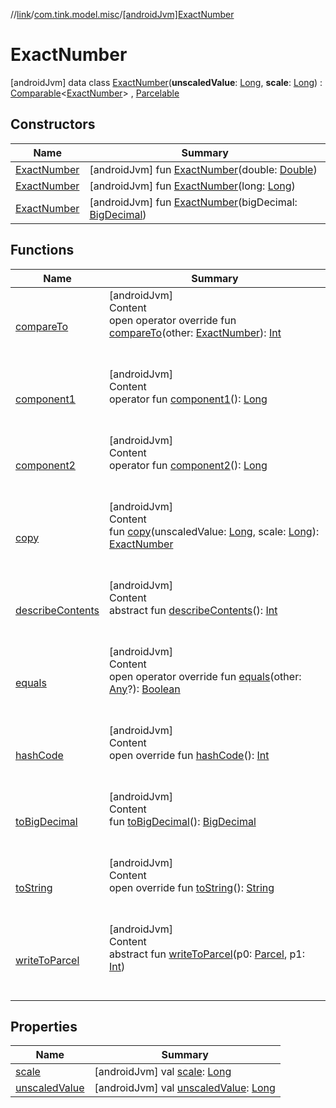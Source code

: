 //[link](../../index.md)/[com.tink.model.misc](../index.md)/[[androidJvm]ExactNumber](index.md)



# ExactNumber  
 [androidJvm] data class [ExactNumber](index.md)(**unscaledValue**: [Long](https://kotlinlang.org/api/latest/jvm/stdlib/kotlin/-long/index.html), **scale**: [Long](https://kotlinlang.org/api/latest/jvm/stdlib/kotlin/-long/index.html)) : [Comparable](https://kotlinlang.org/api/latest/jvm/stdlib/kotlin/-comparable/index.html)<[ExactNumber](index.md)> , [Parcelable](https://developer.android.com/reference/kotlin/android/os/Parcelable.html)   


## Constructors  
  
|  Name|  Summary| 
|---|---|
| <a name="com.tink.model.misc/ExactNumber/ExactNumber/#kotlin.Double/PointingToDeclaration/"></a>[ExactNumber](-exact-number.md)| <a name="com.tink.model.misc/ExactNumber/ExactNumber/#kotlin.Double/PointingToDeclaration/"></a> [androidJvm] fun [ExactNumber](-exact-number.md)(double: [Double](https://kotlinlang.org/api/latest/jvm/stdlib/kotlin/-double/index.html))   <br>
| <a name="com.tink.model.misc/ExactNumber/ExactNumber/#kotlin.Long/PointingToDeclaration/"></a>[ExactNumber](-exact-number.md)| <a name="com.tink.model.misc/ExactNumber/ExactNumber/#kotlin.Long/PointingToDeclaration/"></a> [androidJvm] fun [ExactNumber](-exact-number.md)(long: [Long](https://kotlinlang.org/api/latest/jvm/stdlib/kotlin/-long/index.html))   <br>
| <a name="com.tink.model.misc/ExactNumber/ExactNumber/#java.math.BigDecimal/PointingToDeclaration/"></a>[ExactNumber](-exact-number.md)| <a name="com.tink.model.misc/ExactNumber/ExactNumber/#java.math.BigDecimal/PointingToDeclaration/"></a> [androidJvm] fun [ExactNumber](-exact-number.md)(bigDecimal: [BigDecimal](https://developer.android.com/reference/kotlin/java/math/BigDecimal.html))   <br>


## Functions  
  
|  Name|  Summary| 
|---|---|
| <a name="com.tink.model.misc/ExactNumber/compareTo/#com.tink.model.misc.ExactNumber/PointingToDeclaration/"></a>[compareTo](compare-to.md)| <a name="com.tink.model.misc/ExactNumber/compareTo/#com.tink.model.misc.ExactNumber/PointingToDeclaration/"></a>[androidJvm]  <br>Content  <br>open operator override fun [compareTo](compare-to.md)(other: [ExactNumber](index.md)): [Int](https://kotlinlang.org/api/latest/jvm/stdlib/kotlin/-int/index.html)  <br><br><br>
| <a name="com.tink.model.misc/ExactNumber/component1/#/PointingToDeclaration/"></a>[component1](component1.md)| <a name="com.tink.model.misc/ExactNumber/component1/#/PointingToDeclaration/"></a>[androidJvm]  <br>Content  <br>operator fun [component1](component1.md)(): [Long](https://kotlinlang.org/api/latest/jvm/stdlib/kotlin/-long/index.html)  <br><br><br>
| <a name="com.tink.model.misc/ExactNumber/component2/#/PointingToDeclaration/"></a>[component2](component2.md)| <a name="com.tink.model.misc/ExactNumber/component2/#/PointingToDeclaration/"></a>[androidJvm]  <br>Content  <br>operator fun [component2](component2.md)(): [Long](https://kotlinlang.org/api/latest/jvm/stdlib/kotlin/-long/index.html)  <br><br><br>
| <a name="com.tink.model.misc/ExactNumber/copy/#kotlin.Long#kotlin.Long/PointingToDeclaration/"></a>[copy](copy.md)| <a name="com.tink.model.misc/ExactNumber/copy/#kotlin.Long#kotlin.Long/PointingToDeclaration/"></a>[androidJvm]  <br>Content  <br>fun [copy](copy.md)(unscaledValue: [Long](https://kotlinlang.org/api/latest/jvm/stdlib/kotlin/-long/index.html), scale: [Long](https://kotlinlang.org/api/latest/jvm/stdlib/kotlin/-long/index.html)): [ExactNumber](index.md)  <br><br><br>
| <a name="android.os/Parcelable/describeContents/#/PointingToDeclaration/"></a>[describeContents](../../com.tink.service.provider/[android-jvm]-provider-filter/index.md#%5Bandroid.os%2FParcelable%2FdescribeContents%2F%23%2FPointingToDeclaration%2F%5D%2FFunctions%2F1854938400)| <a name="android.os/Parcelable/describeContents/#/PointingToDeclaration/"></a>[androidJvm]  <br>Content  <br>abstract fun [describeContents](../../com.tink.service.provider/[android-jvm]-provider-filter/index.md#%5Bandroid.os%2FParcelable%2FdescribeContents%2F%23%2FPointingToDeclaration%2F%5D%2FFunctions%2F1854938400)(): [Int](https://kotlinlang.org/api/latest/jvm/stdlib/kotlin/-int/index.html)  <br><br><br>
| <a name="kotlin/Any/equals/#kotlin.Any?/PointingToDeclaration/"></a>[equals](../../com.tink.service.user/[android-jvm]-user-profile-service-impl/index.md#%5Bkotlin%2FAny%2Fequals%2F%23kotlin.Any%3F%2FPointingToDeclaration%2F%5D%2FFunctions%2F1854938400)| <a name="kotlin/Any/equals/#kotlin.Any?/PointingToDeclaration/"></a>[androidJvm]  <br>Content  <br>open operator override fun [equals](../../com.tink.service.user/[android-jvm]-user-profile-service-impl/index.md#%5Bkotlin%2FAny%2Fequals%2F%23kotlin.Any%3F%2FPointingToDeclaration%2F%5D%2FFunctions%2F1854938400)(other: [Any](https://kotlinlang.org/api/latest/jvm/stdlib/kotlin/-any/index.html)?): [Boolean](https://kotlinlang.org/api/latest/jvm/stdlib/kotlin/-boolean/index.html)  <br><br><br>
| <a name="kotlin/Any/hashCode/#/PointingToDeclaration/"></a>[hashCode](../../com.tink.service.user/[android-jvm]-user-profile-service-impl/index.md#%5Bkotlin%2FAny%2FhashCode%2F%23%2FPointingToDeclaration%2F%5D%2FFunctions%2F1854938400)| <a name="kotlin/Any/hashCode/#/PointingToDeclaration/"></a>[androidJvm]  <br>Content  <br>open override fun [hashCode](../../com.tink.service.user/[android-jvm]-user-profile-service-impl/index.md#%5Bkotlin%2FAny%2FhashCode%2F%23%2FPointingToDeclaration%2F%5D%2FFunctions%2F1854938400)(): [Int](https://kotlinlang.org/api/latest/jvm/stdlib/kotlin/-int/index.html)  <br><br><br>
| <a name="com.tink.model.misc/ExactNumber/toBigDecimal/#/PointingToDeclaration/"></a>[toBigDecimal](to-big-decimal.md)| <a name="com.tink.model.misc/ExactNumber/toBigDecimal/#/PointingToDeclaration/"></a>[androidJvm]  <br>Content  <br>fun [toBigDecimal](to-big-decimal.md)(): [BigDecimal](https://developer.android.com/reference/kotlin/java/math/BigDecimal.html)  <br><br><br>
| <a name="kotlin/Any/toString/#/PointingToDeclaration/"></a>[toString](../../com.tink.service.user/[android-jvm]-user-profile-service-impl/index.md#%5Bkotlin%2FAny%2FtoString%2F%23%2FPointingToDeclaration%2F%5D%2FFunctions%2F1854938400)| <a name="kotlin/Any/toString/#/PointingToDeclaration/"></a>[androidJvm]  <br>Content  <br>open override fun [toString](../../com.tink.service.user/[android-jvm]-user-profile-service-impl/index.md#%5Bkotlin%2FAny%2FtoString%2F%23%2FPointingToDeclaration%2F%5D%2FFunctions%2F1854938400)(): [String](https://kotlinlang.org/api/latest/jvm/stdlib/kotlin/-string/index.html)  <br><br><br>
| <a name="android.os/Parcelable/writeToParcel/#android.os.Parcel#kotlin.Int/PointingToDeclaration/"></a>[writeToParcel](../../com.tink.service.provider/[android-jvm]-provider-filter/index.md#%5Bandroid.os%2FParcelable%2FwriteToParcel%2F%23android.os.Parcel%23kotlin.Int%2FPointingToDeclaration%2F%5D%2FFunctions%2F1854938400)| <a name="android.os/Parcelable/writeToParcel/#android.os.Parcel#kotlin.Int/PointingToDeclaration/"></a>[androidJvm]  <br>Content  <br>abstract fun [writeToParcel](../../com.tink.service.provider/[android-jvm]-provider-filter/index.md#%5Bandroid.os%2FParcelable%2FwriteToParcel%2F%23android.os.Parcel%23kotlin.Int%2FPointingToDeclaration%2F%5D%2FFunctions%2F1854938400)(p0: [Parcel](https://developer.android.com/reference/kotlin/android/os/Parcel.html), p1: [Int](https://kotlinlang.org/api/latest/jvm/stdlib/kotlin/-int/index.html))  <br><br><br>


## Properties  
  
|  Name|  Summary| 
|---|---|
| <a name="com.tink.model.misc/ExactNumber/scale/#/PointingToDeclaration/"></a>[scale](scale.md)| <a name="com.tink.model.misc/ExactNumber/scale/#/PointingToDeclaration/"></a> [androidJvm] val [scale](scale.md): [Long](https://kotlinlang.org/api/latest/jvm/stdlib/kotlin/-long/index.html)   <br>
| <a name="com.tink.model.misc/ExactNumber/unscaledValue/#/PointingToDeclaration/"></a>[unscaledValue](unscaled-value.md)| <a name="com.tink.model.misc/ExactNumber/unscaledValue/#/PointingToDeclaration/"></a> [androidJvm] val [unscaledValue](unscaled-value.md): [Long](https://kotlinlang.org/api/latest/jvm/stdlib/kotlin/-long/index.html)   <br>

